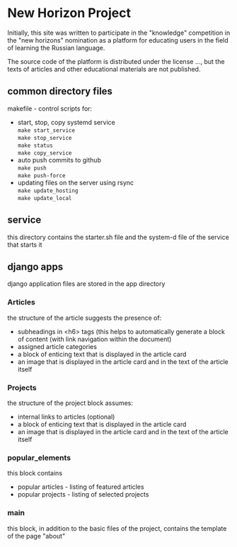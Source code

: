 # New Horizon Project

Initially, this site was written to participate in the "knowledge" competition in the "new horizons" nomination as a platform for educating users in the field of learning the Russian language.

The source code of the platform is distributed under the license ..., but the texts of articles and other educational materials are not published.

## common directory files

makefile - control scripts for:
  * start, stop, copy systemd service<br>
    `make start_service`<br>
    `make stop_service`<br>
    `make status`<br>
    `make copy_service`
  * auto push commits to github<br>
    `make push`<br>
    `make push-force`
  * updating files on the server using rsync<br>
    `make update_hosting`<br>
    `make update_local`

## service

this directory contains the starter.sh file and the system-d file of the service that starts it


## django apps

django application files are stored in the app directory

### Articles

the structure of the article suggests the presence of:
  * subheadings in \<h6\> tags (this helps to automatically generate a block of content (with link navigation within the document)
  * assigned article categories
  * a block of enticing text that is displayed in the article card
  * an image that is displayed in the article card and in the text of the article itself

### Projects

the structure of the project block assumes:
  * internal links to articles (optional)
  * a block of enticing text that is displayed in the article card
  * an image that is displayed in the article card and in the text of the article itself

### popular_elements

this block contains
  * popular articles - listing of featured articles
  * popular projects - listing of selected projects

### main

this block, in addition to the basic files of the project, contains the template of the page "about"


